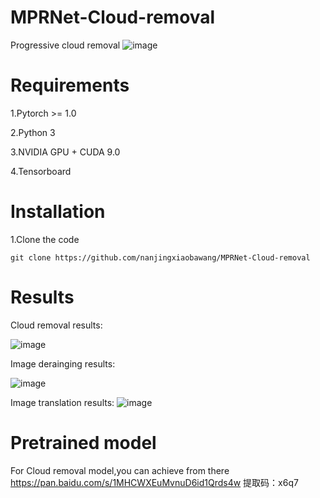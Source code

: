 # MPRNet-Cloud-removal
Progressive cloud removal
 ![image](https://github.com/zhangbaijin/MPRNet-Cloud-removal/blob/main/structure.PNG)
# Requirements
1.Pytorch >= 1.0

2.Python 3

3.NVIDIA GPU + CUDA 9.0

4.Tensorboard


# Installation

1.Clone the code


```
git clone https://github.com/nanjingxiaobawang/MPRNet-Cloud-removal
```
# Results
 Cloud removal results:
 
 ![image](https://github.com/zhangbaijin/MPRNet-Cloud-removal/blob/main/148.png)
 
 Image derainging results:
 
 ![image](https://github.com/zhangbaijin/MPRNet-Cloud-removal/blob/main/1.png)
 
 Image translation results:
 ![image](https://github.com/zhangbaijin/MPRNet-Cloud-removal/blob/main/15.png)
 # Pretrained model 
 For Cloud removal model,you can achieve from there https://pan.baidu.com/s/1MHCWXEuMvnuD6id1Qrds4w 
提取码：x6q7 

